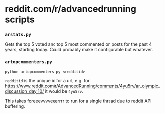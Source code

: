 # reddit.com/r/advancedrunning scripts

### `arstats.py`

Gets the top 5 voted and top 5 most commented on posts for the past 4 years, starting today.  Could probably make it configurable but whatever. 

### `artopcommenters.py`  

`python artopcommenters.py <redditid>`  

`redditid` is the unique id for a url, e.g. for https://www.reddit.com/r/AdvancedRunning/comments/4yu5rv/ar_olympic_discussion_day_10/ it would be `4yu5rv`.  

This takes foreeevvvveeerrrr to run for a single thread due to reddit API buffering.